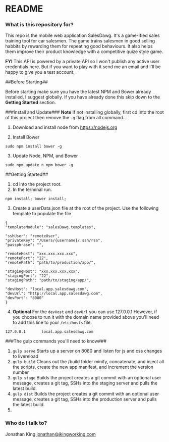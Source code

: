 # README #

### What is this repository for? ###

This repo is the mobile web application SalesDawg. It's a game-ified sales training tool for car salesmen. The game trains salesmen in good selling habbits by rewarding them for repeating good behaviours. It also helps them improve their product knowledge with a competitive quize style game.

__FYI__ This API is powered by a private API so I won't publish any active user credentials here. But if you want to play with it send me an email and I'll be happy to give you a test account.

##Before Starting##

Before starting make sure you have the latest NPM and Bower already installed, I suggest globally. If you have already done this skip down to the __Getting Started__ section.

###Install and Update###
__Note__ If not installing globally, first cd into the root of this project then remove the `-g` flag from all command...

1. Download and install node from https://nodejs.org

2. Install Bower 
  ```
sudo npm install bower -g
```

3. Update Node, NPM, and Bower
  ```
sudo npm update n npm bower -g
```

##Getting Started##

1. cd into the project root.
2. In the terminal run. 
  ```
npm install; bower install;
  ```

3. Create a userData.json file at the root of the project. Use the following template to populate the file
  ```
{
  "templateModule": "salesDawg.templates",

  "sshUser": "remoteUser",
  "privateKey": "/Users/{username}/.ssh/rsa",
  "passphrase": "",

  "remoteHost": "xxx.xxx.xxx.xxx",
  "remotePort": "22",
  "remotePath": "path/to/production/app/",

  "stagingHost": "xxx.xxx.xxx.xxx",
  "stagingPort": "22",
  "stagingPath": "path/to/staging/app/",

  "devHost": "local.app.salesdawg.com",
  "devUrl": "http://local.app.salesdawg.com",
  "devPort": "8080"
}
```
4.  __Optional__
  For the `devHost` and `devUrl` you can use 127.0.0.1 However, if you choose to run it with the domain name provided above you'll need to add this line to your `/etc/hosts` file.
  ```
127.0.0.1       local.app.salesdawg.com
```

###The gulp commands you'll need to know###

1. ``gulp serve`` Starts up a server on 8080 and listen for js and css changes to livereload
2. ``gulp build`` Cleans out the /build folder minify, concatenate, and inject all the scripts, create the new app manifest, and increment the version number
3. ``gulp stage`` Builds the project creates a git commit with an optional user message, creates a git tag, SSHs into the staging server and pulls the latest build.
4. ``gulp dist`` Builds the project creates a git commit with an optional user message, creates a git tag, SSHs into the production server and pulls the latest build.
5. 
### Who do I talk to? ###

Jonathan King jonathan@jkingworking.com
